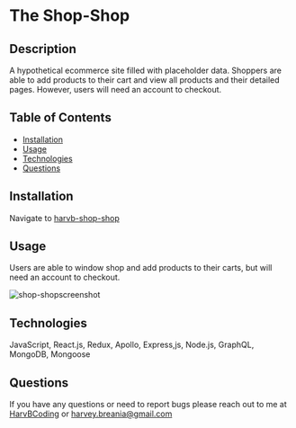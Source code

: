 
  # The Shop-Shop
  

  ## Description
  A hypothetical ecommerce site filled with placeholder data. Shoppers are able to add products to their cart and view all products and their detailed pages. However, users will need an account to checkout.

  ## Table of Contents
  * [Installation](#installation)
  * [Usage](#usage)
  * [Technologies](#technologies)
  * [Questions](#questions)
  

  ## Installation
  Navigate to [harvb-shop-shop](https://harvb-shop-shop.herokuapp.com/)

  ## Usage
  Users are able to window shop and add products to their carts, but will need an account to checkout.

  ![shop-shopscreenshot](https://res.cloudinary.com/dceprxjzq/image/upload/v1652576159/Portfolio/shop-shop.png)

  
  ## Technologies

  JavaScript, React.js, Redux, Apollo, Express,js, Node.js, GraphQL, MongoDB, Mongoose
  

  ## Questions
  If you have any questions or need to report bugs please reach out to me at [HarvBCoding](https://www.github.com/HarvBCoding) or harvey.breania@gmail.com
  
  

